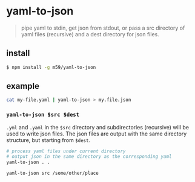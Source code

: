 # yaml-to-json

> pipe yaml to stdin, get json from stdout, or pass a src directory of yaml files (recursive) and a dest directory for json files.

## install

```sh
$ npm install -g m59/yaml-to-json
```

## example

```sh
cat my-file.yaml | yaml-to-json > my.file.json
```

### `yaml-to-json $src $dest`

`.yml` and `.yaml` in the `$src` directory and subdirectories (recursive) will be used to write json files. The json files are output with the same directory structure, but starting from `$dest`.

```sh
# process yaml files under current directory
# output json in the same directory as the corresponding yaml
yaml-to-json . .
```

```sh
yaml-to-json src /some/other/place
```

